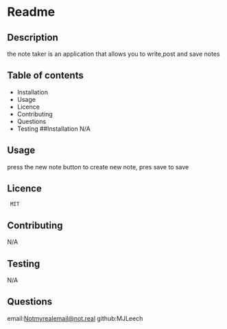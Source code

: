 
# Readme
 ## Description
  the note taker is an application that allows you to write,post and save notes
 ## Table of contents
* Installation
* Usage
* Licence
* Contributing
* Questions
* Testing ##Installation
N/A
## Usage
   press the new note button to create new note, pres save to save   
## Licence
     MIT
## Contributing
   N/A
## Testing
N/A
## Questions
 email:Notmyrealemail@not.real
github:MJLeech
